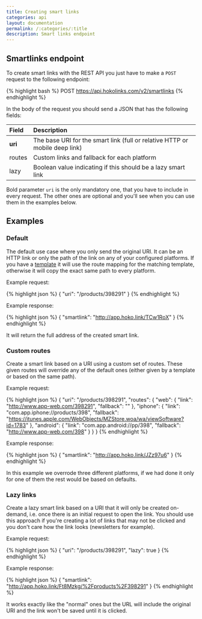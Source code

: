 ```yaml
---
title: Creating smart links
categories: api
layout: documentation
permalink: /:categories/:title
description: Smart links endpoint
---
```


## Smartlinks endpoint

To create smart links with the REST API you just have to make a `POST` request to the following
endpoint:

{% highlight bash %}
POST https://api.hokolinks.com/v2/smartlinks
{% endhighlight %}

In the body of the request you should send a JSON that has the following fields:

| Field     | Description                                                                          |
|:----------|:-------------------------------------------------------------------------------------|
| **uri**   | The base URI for the smart link (full or relative HTTP or mobile deep link)          |
| routes    | Custom links and fallback for each platform                                          |
| lazy      | Boolean value indicating if this should be a lazy smart link                         |

Bold parameter `uri` is the only mandatory one, that you have to include in every request. The
other ones are optional and you'll see when you can use them in the examples below.

## Examples

### Default

The default use case where you only send the original URI. It can be an HTTP link or only the path
of the link on any of your configured platforms. If you have a
[template](http://support.hokolinks.com/what-is-a-template/) it will use the route mapping for the
matching template, otherwise it will copy the exact same path to every platform.

Example request:

{% highlight json %}
{
  "uri": "/products/398291"
}
{% endhighlight %}

Example response:

{% highlight json %}
{
  "smartlink": "http://app.hoko.link/TCw1RoX"
}
{% endhighlight %}

It will return the full address of the created smart link.

### Custom routes

Create a smart link based on a URI using a custom set of routes. These given routes will override
any of the default ones (either given by a template or based on the same path).

Example request:

{% highlight json %}
{
  "uri": "/products/398291",
  "routes": {
    "web": {
      "link": "http://www.app-web.com/398291",
      "fallback": ""
    },
    "iphone": {
      "link": "com.app.iphone://products/398",
      "fallback": "https://itunes.apple.com/WebObjects/MZStore.woa/wa/viewSoftware?id=1783"
    },
    "android": {
      "link": "com.app.android://pp/398",
      "fallback": "http://www.app-web.com/398"
    }
  }
}
{% endhighlight %}

Example response:

{% highlight json %}
{
  "smartlink": "http://app.hoko.link/JZz97u6"
}
{% endhighlight %}

In this example we overrode three different platforms, if we had done it only for one of them the
rest would be based on defaults.

### Lazy links

Create a lazy smart link based on a URI that it will only be created on-demand, i.e. once there is
an initial request to open the link. You should use this approach if you're creating a lot of links
that may not be clicked and you don't care how the link looks (newsletters for example).

Example request:

{% highlight json %}
{
  "uri": "/products/398291",
  "lazy": true
}
{% endhighlight %}

Example response:

{% highlight json %}
{
  "smartlink": "http://app.hoko.link/Ft8Mzkg/%2Fproducts%2F398291"
}
{% endhighlight %}

It works exactly like the "normal" ones but the URL will include the original URI and the link
won't be saved until it is clicked.
